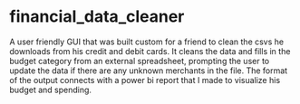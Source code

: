 # financial_data_cleaner
A user friendly GUI that was built custom for a friend to clean the csvs he downloads from his credit and debit cards. It cleans the data and fills in the budget category from an external spreadsheet, prompting the user to update the data if there are any unknown merchants in the file. The format of the output connects with a power bi report that I made to visualize his budget and spending.

